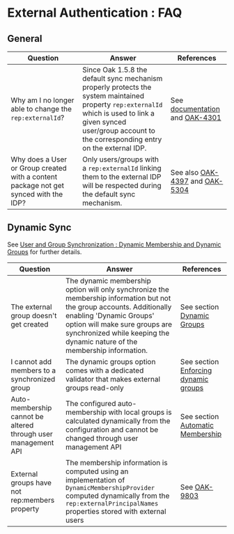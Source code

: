 <!--
   Licensed to the Apache Software Foundation (ASF) under one or more
   contributor license agreements.  See the NOTICE file distributed with
   this work for additional information regarding copyright ownership.
   The ASF licenses this file to You under the Apache License, Version 2.0
   (the "License"); you may not use this file except in compliance with
   the License.  You may obtain a copy of the License at

       http://www.apache.org/licenses/LICENSE-2.0

   Unless required by applicable law or agreed to in writing, software
   distributed under the License is distributed on an "AS IS" BASIS,
   WITHOUT WARRANTIES OR CONDITIONS OF ANY KIND, either express or implied.
   See the License for the specific language governing permissions and
   limitations under the License.
-->

# External Authentication : FAQ

<!-- MACRO{toc} -->

## General

| Question          | Answer                        | References        |
|-------------------|-------------------------------|-------------------|
| Why am I no longer able to change the `rep:externalId`?               | Since Oak 1.5.8 the default sync mechanism properly protects the system maintained property `rep:externalId` which is used to link a given synced user/group account to the corresponding entry on the external IDP. | See [documentation](defaultusersync.html) and [OAK-4301] |
| Why does a User or Group created with a content package not get synced with the IDP? | Only users/groups with a `rep:externalId` linking them to the external IDP will be respected during the default sync mechanism. | See also [OAK-4397] and [OAK-5304] |

## Dynamic Sync
See [User and Group Synchronization : Dynamic Membership and Dynamic Groups](dynamic.html) for further details.

| Question          | Answer                        | References        |
|-------------------|-------------------------------|-------------------|
| The external group doesn't get created | The dynamic membership option will only synchronize the membership information but not the group accounts. Additionally enabling 'Dynamic Groups' option will make sure groups are synchronized while keeping the dynamic nature of the membership information. | See section [Dynamic Groups](defaultusersync.html#dynamic_groups)|
| I cannot add members to a synchronized group | The dynamic groups option comes with a dedicated validator that makes external groups read-only | See section [Enforcing dynamic groups](defaultusersync.html#validation) |
| Auto-membership cannot be altered through user management API | The configured auto-membership with local groups is calculated dynamically from the configuration and cannot be changed through user management API | See section [Automatic Membership](dynamic.html) | 
| External groups have not rep:members property | The membership information is computed using an implementation of `DynamicMembershipProvider` computed dynamically from the `rep:externalPrincipalNames` properties stored with external users | See [OAK-9803] | 

[OAK-4301]: https://issues.apache.org/jira/browse/OAK-4301
[OAK-4397]: https://issues.apache.org/jira/browse/OAK-4397
[OAK-5304]: https://issues.apache.org/jira/browse/OAK-5304
[OAK-9803]: https://issues.apache.org/jira/browse/OAK-9803


